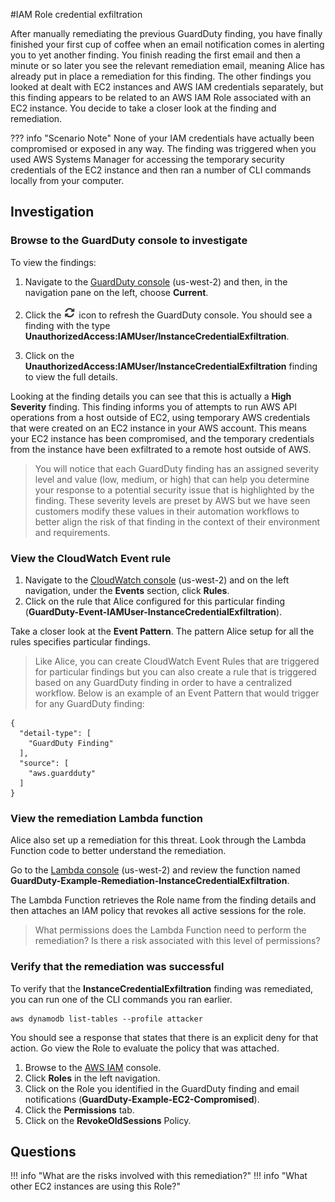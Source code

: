 #IAM Role credential exfiltration

After manually remediating the previous GuardDuty finding, you have finally finished your first cup of coffee when an email notification comes in alerting you to yet another finding.  You finish reading the first email and then a minute or so later you see the relevant remediation email, meaning Alice has already put in place a remediation for this finding.  The other findings you looked at dealt with EC2 instances and AWS IAM credentials separately, but this finding appears to be related to an AWS IAM Role associated with an EC2 instance.  You decide to take a closer look at the finding and remediation.

??? info "Scenario Note"
	None of your IAM credentials have actually been compromised or exposed in any way. The finding was triggered when you used AWS Systems Manager for accessing the temporary security credentials of the EC2 instance and then ran a number of CLI commands locally from your computer.

## Investigation

### Browse to the GuardDuty console to investigate

To view the findings:

1.  Navigate to the [GuardDuty console](https://us-west-2.console.aws.amazon.com/guardduty/home?) (us-west-2) and then, in the navigation pane on the left, choose **Current**. 
2.  Click the  ![Refresh](images/refreshicon.png "Refresh") icon to refresh the GuardDuty console. You should see a finding with the type **UnauthorizedAccess:IAMUser/InstanceCredentialExfiltration**. 

3.  Click on the **UnauthorizedAccess:IAMUser/InstanceCredentialExfiltration** finding to view the full details. 

Looking at the finding details you can see that this is actually a **High Severity** finding.  This finding informs you of attempts to run AWS API operations from a host outside of EC2, using temporary AWS credentials that were created on an EC2 instance in your AWS account.  This means your EC2 instance has been compromised, and the temporary credentials from the instance have been exfiltrated to a remote host outside of AWS.

> You will notice that each GuardDuty finding has an assigned severity level and value (low, medium, or high) that can help you determine your response to a potential security issue that is highlighted by the finding.  These severity levels are preset by AWS but we have seen customers modify these values in their automation workflows to better align the risk of that finding in the context of their environment and requirements.

### View the CloudWatch Event rule

1.	Navigate to the [CloudWatch console](https://us-west-2.console.aws.amazon.com/cloudwatch/home?) (us-west-2) and on the left navigation, under the **Events** section, click **Rules**.
2.	Click on the rule that Alice configured for this particular finding (**GuardDuty-Event-IAMUser-InstanceCredentialExfiltration**). 

Take a closer look at the **Event Pattern**.  The pattern Alice setup for all the rules specifies particular findings.  

> Like Alice, you can create CloudWatch Event Rules that are triggered for particular findings but you can also create a rule that is triggered based on any GuardDuty finding in order to have a centralized workflow.  Below is an example of an Event Pattern that would trigger for any GuardDuty finding:

```
{
  "detail-type": [
    "GuardDuty Finding"
  ],
  "source": [
    "aws.guardduty"
  ]
}
```

### View the remediation Lambda function

Alice also set up a remediation for this threat. Look through the Lambda Function code to better understand the remediation.

Go to the [Lambda console](https://us-west-2.console.aws.amazon.com/lambda/home?) (us-west-2) and review the function named **GuardDuty-Example-Remediation-InstanceCredentialExfiltration**.

The Lambda Function retrieves the Role name from the finding details and then attaches an IAM policy that revokes all active sessions for the role.

> What permissions does the Lambda Function need to perform the remediation?  Is there a risk associated with this level of permissions?

### Verify that the remediation was successful

To verify that the **InstanceCredentialExfiltration** finding was remediated, you can run one of the CLI commands you ran earlier.

```
aws dynamodb list-tables --profile attacker
```

You should see a response that states that there is an explicit deny for that action. Go view the Role to evaluate the policy that was attached.

1.  Browse to the [AWS IAM](https://console.aws.amazon.com/iam/home?region=us-west-2) console.
2.  Click **Roles** in the left navigation.
3.  Click on the Role you identified in the GuardDuty finding and email notifications (**GuardDuty-Example-EC2-Compromised**).
4.  Click the **Permissions** tab.
5.  Click on the **RevokeOldSessions** Policy.

## Questions

!!! info "What are the risks involved with this remediation?"
!!! info "What other EC2 instances are using this Role?"
